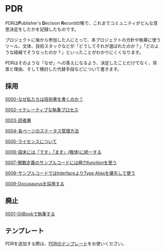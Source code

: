 # PDR

PDRは**P**ublisher's **D**ecision **R**ecordの略で、これまでコミュニティがどんな意思決定をしたかを記録したものです。

プロジェクトに後から参加した人にとって、本プロジェクトの方針や執筆に使うツール、文体、技術スタックなどが「どうしてそれが選ばれたのか？」「どのような経緯でそうなったのか？」といったことがわかりにくくなります。

PDRはそのような「なぜ」への答えになるよう、決定したことだけでなく、背景と理由、そして検討した代替手段などについて書きます。

## 採用

[0000-なぜ私たちは技術書を書くのか？](0000-why-do-we-write-technical-books.md)

[0002-イテレーティブな執筆プロセス](0002-iterative-writing-process.md)

[0003-読者層](0003-target-readers.md)

[0004-各ページのステータス管理方法](0004-how-to-manage-article-status.md)

[0005-ライセンスについて](0005-about-license.md)

[0006-語末には「です」「ます」(敬体)に統一する](0006-use-desu-masu.md)

[0007-関数定義のサンプルコードには極力functionを使う](0007-use-function-for-sample-code.md)

[0008-サンプルコードではInterfaceよりType Aliasを優先して使う](0008-prefer-type-alias-over-interface.md)

[0009-Docusaurusを採用する](0009-use-docusaurus.md)

## 廃止

[0001-GitBookで執筆する](0001-write-with-gitbook.md)

## テンプレート

PDRを追加する際は、[PDRのテンプレート](pdr-template.md)をお使いください。
